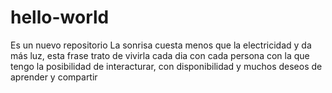 # hello-world
Es un nuevo repositorio
La sonrisa cuesta menos que la electricidad y da más luz, esta frase trato de vivirla cada dia  con cada persona 
con la que tengo la posibilidad de interacturar, con disponibilidad y muchos deseos de aprender y compartir

